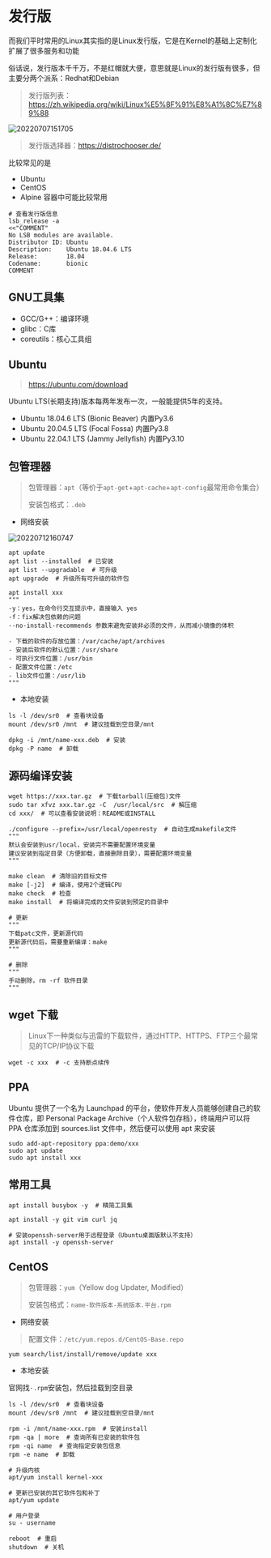 # 发行版

而我们平时常用的Linux其实指的是Linux发行版，它是在Kernel的基础上定制化扩展了很多服务和功能

俗话说，发行版本千千万，不是红帽就大便，意思就是Linux的发行版有很多，但主要分两个派系：Redhat和Debian

> 发行版列表：<https://zh.wikipedia.org/wiki/Linux%E5%8F%91%E8%A1%8C%E7%89%88>

![20220707151705](http://image.zuoright.com/20220707151705.png)

> 发行版选择器：<https://distrochooser.de/>

比较常见的是

- Ubuntu
- CentOS
- Alpine 容器中可能比较常用

```shell
# 查看发行版信息
lsb_release -a
<<"COMMENT"
No LSB modules are available.
Distributor ID: Ubuntu
Description:    Ubuntu 18.04.6 LTS
Release:        18.04
Codename:       bionic
COMMENT
```

## GNU工具集

- GCC/G++：编译环境
- glibc：C库
- coreutils：核心工具组

## Ubuntu

> <https://ubuntu.com/download>

Ubuntu LTS(长期支持)版本每两年发布一次，一般能提供5年的支持。

- Ubuntu 18.04.6 LTS (Bionic Beaver) 内置Py3.6
- Ubuntu 20.04.5 LTS (Focal Fossa) 内置Py3.8
- Ubuntu 22.04.1 LTS (Jammy Jellyfish) 内置Py3.10

## 包管理器

> 包管理器：`apt`（等价于`apt-get`+`apt-cache`+`apt-config`最常用命令集合）
>
> 安装包格式：`.deb`

- 网络安装

![20220712160747](http://image.zuoright.com/20220712160747.png)

```shell
apt update
apt list --installed  # 已安装
apt list --upgradable  # 可升级
apt upgrade  # 升级所有可升级的软件包

apt install xxx
"""
-y：yes，在命令行交互提示中，直接输入 yes
-f：fix解决包依赖的问题
--no-install-recommends 参数来避免安装非必须的文件，从而减小镜像的体积

- 下载的软件的存放位置：/var/cache/apt/archives
- 安装后软件的默认位置：/usr/share
- 可执行文件位置：/usr/bin
- 配置文件位置：/etc
- lib文件位置：/usr/lib
"""
```

- 本地安装

```shell
ls -l /dev/sr0  # 查看块设备
mount /dev/sr0 /mnt  # 建议挂载到空目录/mnt

dpkg -i /mnt/name-xxx.deb  # 安装
dpkg -P name  # 卸载
```

## 源码编译安装

```shell
wget https://xxx.tar.gz  # 下载tarball(压缩包)文件
sudo tar xfvz xxx.tar.gz -C  /usr/local/src  # 解压缩
cd xxx/  # 可以查看安装说明：README或INSTALL

./configure --prefix=/usr/local/openresty  # 自动生成makefile文件
"""
默认会安装到usr/local，安装完不需要配置环境变量
建议安装到指定目录（方便卸载，直接删除目录），需要配置环境变量
"""

make clean  # 清除旧的目标文件
make [-j2]  # 编译，使用2个逻辑CPU
make check  # 检查
make install  # 将编译完成的文件安装到预定的目录中

# 更新
"""
下载patc文件，更新源代码
更新源代码后，需要重新编译：make
"""

# 删除
"""
手动删除，rm -rf 软件目录
"""
```

## wget 下载

> Linux下一种类似与迅雷的下载软件，通过HTTP、HTTPS、FTP三个最常见的TCP/IP协议下载

```shell
wget -c xxx  # -c 支持断点续传
```

## PPA

Ubuntu 提供了一个名为 Launchpad 的平台，使软件开发人员能够创建自己的软件仓库，即 Personal Package Archive（个人软件包存档），终端用户可以将 PPA 仓库添加到 sources.list 文件中，然后便可以使用 apt 来安装

```shell
sudo add-apt-repository ppa:demo/xxx
sudo apt update
sudo apt install xxx
```

## 常用工具

```shell
apt install busybox -y  # 精简工具集

apt install -y git vim curl jq

# 安装openssh-server用于远程登录（Ubuntu桌面版默认不支持）
apt install -y openssh-server
```

## CentOS

> 包管理器：`yum`（Yellow dog Updater, Modified）
>
> 安装包格式：`name-软件版本-系统版本.平台.rpm`

- 网络安装

> 配置文件：`/etc/yum.repos.d/CentOS-Base.repo`

```shell
yum search/list/install/remove/update xxx
```

- 本地安装

官网找`·.rpm`安装包，然后挂载到空目录

```shell
ls -l /dev/sr0  # 查看块设备
mount /dev/sr0 /mnt  # 建议挂载到空目录/mnt

rpm -i /mnt/name-xxx.rpm  # 安装install
rpm -qa | more  # 查询所有已安装的软件包
rpm -qi name  # 查询指定安装包信息
rpm -e name  # 卸载
```

```shell
# 升级内核
apt/yum install kernel-xxx

# 更新已安装的其它软件包和补丁
apt/yum update

# 用户登录
su - username

reboot  # 重启
shutdown  # 关机
```
